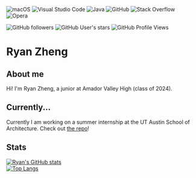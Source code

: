 ![macOS](https://img.shields.io/badge/mac%20os-000000?style=for-the-badge&logo=macos&logoColor=F0F0F0)
![Visual Studio Code](https://img.shields.io/badge/Visual%20Studio%20Code-0078d7.svg?style=for-the-badge&logo=visual-studio-code&logoColor=white)
![Java](https://img.shields.io/badge/java-%23ED8B00.svg?style=for-the-badge&logo=java&logoColor=white)
![GitHub](https://img.shields.io/badge/github-%23121011.svg?style=for-the-badge&logo=github&logoColor=white)
![Stack Overflow](https://img.shields.io/badge/-Stackoverflow-FE7A16?style=for-the-badge&logo=stack-overflow&logoColor=white) 
![Opera](https://img.shields.io/badge/Opera-FF1B2D?style=for-the-badge&logo=Opera&logoColor=white)  

![GitHub followers](https://img.shields.io/github/followers/nmokey?style=social) 
![GitHub User's stars](https://img.shields.io/github/stars/nmokey?style=social)
![GitHub Profile Views](https://komarev.com/ghpvc/?username=nmokey)

# Ryan Zheng
## About me
Hi! I'm Ryan Zheng, a junior at Amador Valley High (class of 2024). 
## Currently...
Currently I am working on a summer internship at the UT Austin School of Architecture. Check out [the repo](https://github.com/nmokey/UTAustinInternship)! 
## Stats
[![Ryan's GitHub stats](https://github-readme-stats.vercel.app/api?username=nmokey&show_icons=true&theme=react&hide=issues,prs)](https://github.com/nmokey/github-readme-stats)  
[![Top Langs](https://github-readme-stats.vercel.app/api/top-langs/?username=nmokey&layout=compact&theme=dark)](https://github.com/nmokey/github-readme-stats)
